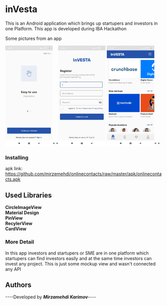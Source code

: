 # inVesta
This is an Android application which brings up startupers and investors in one Platform.
This app is developed during IBA Hackathon   


 Some pictures from an app  



  
<img src="screenshots/scr1.jpeg" alt="screenshot1" height="50%" width="30%">"  "<img src="screenshots/scr2.jpeg" alt="screenshot2" height="50%" width="30%">
<img src="screenshots/scr3.jpeg" alt="screenshot1" height="50%" width="30%">"  "


### Installing
apk link:  https://github.com/mirzemehdi/onlinecontacts/raw/master/apk/onlinecontacts.apk


## Used Libraries
**CircleImageView**   
**Material Design**    
**PinView**   
**RecylerView**    
**CardView**      

### More Detail  

In this app investors and startupers or SME are in one platform which startupers can find investors easily and at the same time investors can invest any project. This is just some mockup view and wasn't connected any API  


## Authors

----Developed by ***Mirzamehdi Karimov***----




